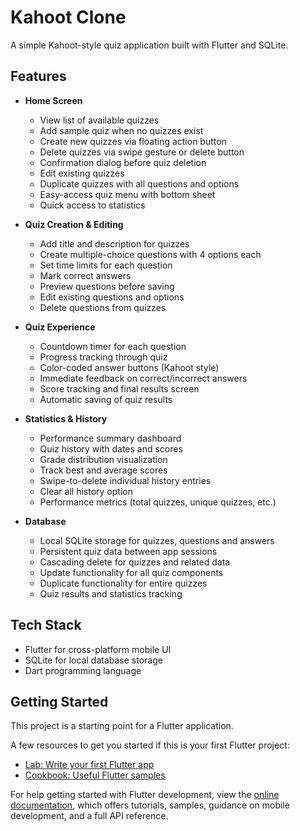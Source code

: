 # Kahoot Clone

A simple Kahoot-style quiz application built with Flutter and SQLite.

## Features

- **Home Screen**
  - View list of available quizzes
  - Add sample quiz when no quizzes exist
  - Create new quizzes via floating action button
  - Delete quizzes via swipe gesture or delete button
  - Confirmation dialog before quiz deletion
  - Edit existing quizzes
  - Duplicate quizzes with all questions and options
  - Easy-access quiz menu with bottom sheet
  - Quick access to statistics

- **Quiz Creation & Editing**
  - Add title and description for quizzes
  - Create multiple-choice questions with 4 options each
  - Set time limits for each question
  - Mark correct answers
  - Preview questions before saving
  - Edit existing questions and options
  - Delete questions from quizzes

- **Quiz Experience**
  - Countdown timer for each question
  - Progress tracking through quiz
  - Color-coded answer buttons (Kahoot style)
  - Immediate feedback on correct/incorrect answers
  - Score tracking and final results screen
  - Automatic saving of quiz results

- **Statistics & History**
  - Performance summary dashboard
  - Quiz history with dates and scores
  - Grade distribution visualization
  - Track best and average scores
  - Swipe-to-delete individual history entries
  - Clear all history option
  - Performance metrics (total quizzes, unique quizzes, etc.)

- **Database**
  - Local SQLite storage for quizzes, questions and answers
  - Persistent quiz data between app sessions
  - Cascading delete for quizzes and related data
  - Update functionality for all quiz components
  - Duplicate functionality for entire quizzes
  - Quiz results and statistics tracking

## Tech Stack

- Flutter for cross-platform mobile UI
- SQLite for local database storage
- Dart programming language

## Getting Started

This project is a starting point for a Flutter application.

A few resources to get you started if this is your first Flutter project:

- [Lab: Write your first Flutter app](https://docs.flutter.dev/get-started/codelab)
- [Cookbook: Useful Flutter samples](https://docs.flutter.dev/cookbook)

For help getting started with Flutter development, view the
[online documentation](https://docs.flutter.dev/), which offers tutorials,
samples, guidance on mobile development, and a full API reference.
